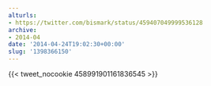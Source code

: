 ```yaml
---
alturls:
- https://twitter.com/bismark/status/459407049999536128
archive:
- 2014-04
date: '2014-04-24T19:02:30+00:00'
slug: '1398366150'
---
```


{{< tweet_nocookie 458991901161836545 >}}
